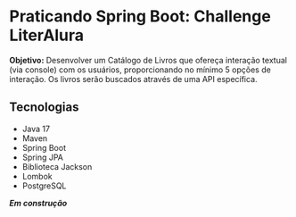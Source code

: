 # Praticando Spring Boot: Challenge LiterAlura
**Objetivo:** Desenvolver um Catálogo de Livros que ofereça interação textual (via console) com os usuários, proporcionando no mínimo 5 opções de interação. Os livros serão buscados através de uma API específica.

## Tecnologias
- Java 17
- Maven
- Spring Boot
- Spring JPA
- Biblioteca Jackson
- Lombok
- PostgreSQL

***Em construção***